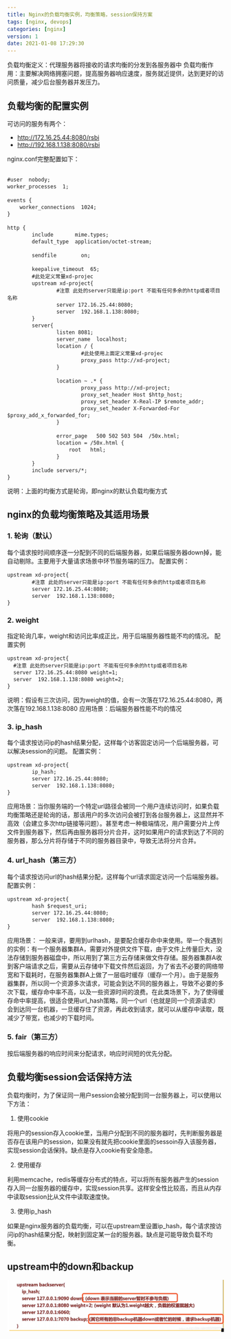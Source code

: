```yaml
---
title: Nginx的负载均衡实例，均衡策略，session保持方案
tags: [nginx, devops]
categories: [nginx]
version: 1
date: 2021-01-08 17:29:30
---
```


负载均衡定义：代理服务器将接收的请求均衡的分发到各服务器中
负载均衡作用：主要解决网络拥塞问题，提高服务器响应速度，服务就近提供，达到更好的访问质量，减少后台服务器并发压力。

<!-- more -->

## 负载均衡的配置实例

可访问的服务有两个：

* http://172.16.25.44:8080/rsbi
* http://192.168.1.138:8080/rsbi

nginx.conf完整配置如下：

``` NGINX
 
#user  nobody;
worker_processes  1;
 
events {
    worker_connections  1024;
}
 
http {
        include       mime.types;
        default_type  application/octet-stream;
 
        sendfile        on;
 
        keepalive_timeout  65;
        #此处定义常量xd-projec
        upstream xd-project{
                #注意 此处的server只能是ip:port 不能有任何多余的http或者项目名称
                server 172.16.25.44:8080;
                server  192.168.1.138:8080;
        }
        server{
                listen 8081;
                server_name  localhost;
                location / {
                        #此处使用上面定义常量xd-projec
                        proxy_pass http://xd-project;
                }
 
                location ~ .* {
                        proxy_pass http://xd-project;
                        proxy_set_header Host $http_host;
                        proxy_set_header X-Real-IP $remote_addr;
                        proxy_set_header X-Forwarded-For $proxy_add_x_forwarded_for;
                }
       
                error_page   500 502 503 504  /50x.html;
                location = /50x.html {
                    root   html;
                }
        }
        include servers/*;
}
```

说明：上面的均衡方式是轮询，即nginx的默认负载均衡方式

## nginx的负载均衡策略及其适用场景

### 1.  轮询（默认） 

每个请求按时间顺序逐一分配到不同的后端服务器，如果后端服务器down掉，能自动剔除。主要用于大量请求场景中环节服务端的压力。
配置实例：

``` NGINX
upstream xd-project{
        #注意 此处的server只能是ip:port 不能有任何多余的http或者项目名称
        server 172.16.25.44:8080;
        server  192.168.1.138:8080;
} 
```  

### 2.  weight 

指定轮询几率，weight和访问比率成正比，用于后端服务器性能不均的情况。 
配置实例
``` NGINX
upstream xd-project{
  #注意 此处的server只能是ip:port 不能有任何多余的http或者项目名称
  server 172.16.25.44:8080 weight=1;
  server  192.168.1.138:8080 weight=2;
}
```

说明：假设有三次访问，因为weight的值，会有一次落在172.16.25.44:8080，两次落在192.168.1.138:8080
应用场景：后端服务器性能不均的情况

### 3.  ip_hash

每个请求按访问ip的hash结果分配，这样每个访客固定访问一个后端服务器，可以解决session的问题。
配置实例：

``` NGINX
upstream xd-project{
        ip_hash;
        server 172.16.25.44:8080;
        server  192.168.1.138:8080;
}
```

应用场景：当你服务端的一个特定url路径会被同一个用户连续访问时，如果负载均衡策略还是轮询的话，那该用户的多次访问会被打到各台服务器上，这显然并不高效（会建立多次http链接等问题）。甚至考虑一种极端情况，用户需要分片上传文件到服务器下，然后再由服务器将分片合并，这时如果用户的请求到达了不同的服务器，那么分片将存储于不同的服务器目录中，导致无法将分片合并。

### 4.  url_hash（第三方）

每个请求按访问url的hash结果分配，这样每个url请求固定访问一个后端服务器。  
配置实例：

``` NGINX
upstream xd-project{
        hash $request_uri;
        server 172.16.25.44:8080;
        server  192.168.1.138:8080;
}
```

应用场景：
一般来讲，要用到urlhash，是要配合缓存命中来使用。举一个我遇到的实例：有一个服务器集群A，需要对外提供文件下载，由于文件上传量巨大，没法存储到服务器磁盘中，所以用到了第三方云存储来做文件存储。服务器集群A收到客户端请求之后，需要从云存储中下载文件然后返回，为了省去不必要的网络带宽和下载耗时，在服务器集群A上做了一层临时缓存（缓存一个月）。由于是服务器集群，所以同一个资源多次请求，可能会到达不同的服务器上，导致不必要的多次下载，缓存命中率不高，以及一些资源时间的浪费。在此类场景下，为了使得缓存命中率提高，很适合使用url_hash策略，同一个url（也就是同一个资源请求）会到达同一台机器，一旦缓存住了资源，再此收到请求，就可以从缓存中读取，既减少了带宽，也减少的下载时间。

### 5.  fair（第三方） 

按后端服务器的响应时间来分配请求，响应时间短的优先分配。

## 负载均衡session会话保持方法

负载均衡时，为了保证同一用户session会被分配到同一台服务器上，可以使用以下方法：

1.  使用cookie

将用户的session存入cookie里，当用户分配到不同的服务器时，先判断服务器是否存在该用户的session，如果没有就先把cookie里面的sessoin存入该服务器，实现session会话保持。缺点是存入cookie有安全隐患。

2.  使用缓存

利用memcache，redis等缓存分布式的特点，可以将所有服务器产生的session存入同一台服务器的缓存中，实现session共享。这样安全性比较高，而且从内存中读取session比从文件中读取速度快。

3.  使用ip_hash

如果是nginx服务器的负载均衡，可以在upstream里设置ip_hash，每个请求按访问ip的hash结果分配，映射到固定某一台的服务器。缺点是可能导致负载不均衡。

## upstream中的down和backup

![alt](/images/Nginx的负载均衡实例，均衡策略，session保持方案-01.png)
